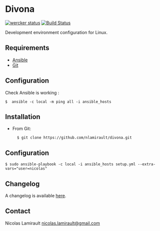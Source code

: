 # Divona

[![wercker status](https://app.wercker.com/status/c7d97c1954dfa32673abfcc7dae1ffc9 "wercker status")](https://app.wercker.com/project/bykey/c7d97c1954dfa32673abfcc7dae1ffc9)
[![Build Status](https://drone.io/github.com/nlamirault/divona/status.png)](https://drone.io/github.com/nlamirault/divona/latest)

Development environment configuration for Linux.

## Requirements

* [Ansible][]
* [Git][]


## Configuration

Check Ansible is working :

    $  ansible -c local -m ping all -i ansible_hosts

## Installation

* From Git:

        $ git clone https://github.com/nlamirault/divona.git


## Configuration

    $ sudo ansible-playbook -c local -i ansible_hosts setup.yml --extra-vars="user=nicolas"

## Changelog

A changelog is available [here](ChangeLog.md).

## Contact

Nicolas Lamirault <nicolas.lamirault@gmail.com>


[Ansible]: http://www.ansible.com
[Git]: http://git-scm.com
